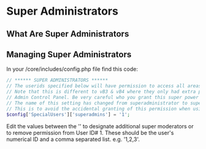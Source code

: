 # Super Administrators

## What Are Super Administrators



## Managing Super Administrators

In your /core/includes/config.php file find this code:

```php
// ****** SUPER ADMINISTRATORS ******
// The userids specified below will have permission to access all areas of vBulletin 5.
// Note that this is different to vB3 & vB4 where they only had extra permissions in the
// Admin Control Panel. Be very careful who you grant this super power to.
// The name of this setting has changed from superadministrator to superadmins.
// This is to avoid the accidental granting of this permission when using older config files.
$config['SpecialUsers']['superadmins'] = '1';
```

Edit the values between the '' to designate additional super moderators or to remove permission from User ID# 1. These should be the user's numerical ID and a comma separated list. e.g. '1,2,3'.
